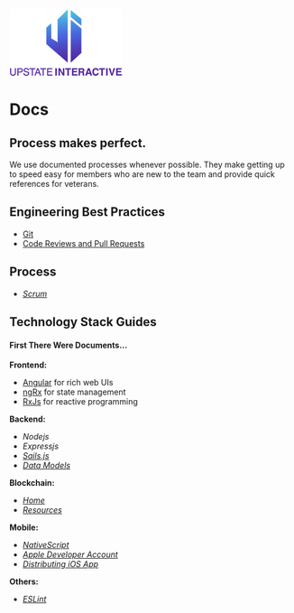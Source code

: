 ![logo](/files/sm-grad-logo.png)
# Docs 

## Process makes perfect.  

We use documented processes whenever possible. They make getting up to speed easy for members who are new to the team and provide quick references for veterans. 

## Engineering Best Practices
* [Git](docs/git.md)
* [Code Reviews and Pull Requests](docs/pull-requests.md)

## Process 
* [_Scrum_](docs/scrum)

## Technology Stack Guides  
#### First There Were Documents...

__Frontend:__
* [Angular](docs/angular.md) for rich web UIs
* [ngRx](docs/ngrx.md) for state management
* [RxJs](docs/rxjs.md) for reactive programming

__Backend:__
* _Nodejs_
* _Expressjs_
* [_Sails.js_](docs/sails.md) 
* [_Data Models_](docs/data-models.md)

__Blockchain:__
* [_Home_](docs/blockchain/home.md)
* [_Resources_](docs/blockchain/resources.md)


__Mobile:__
* [_NativeScript_](docs/mobile/nativescript.md)
* [_Apple Developer Account_](docs/mobile/apple-account.md)
* [_Distributing iOS App_](docs/mobile/distribution.md)
  
__Others:__
* [_ESLint_](docs/eslint.md)  
